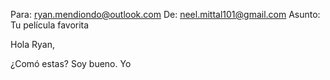 Para: ryan.mendiondo@outlook.com
De: neel.mittal101@gmail.com
Asunto: Tu película favorita

Hola Ryan,

¿Comó estas? Soy bueno. Yo 